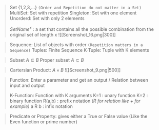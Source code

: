 >Set {1,2,3,...} `(Order and Repetition do not matter in a Set)`
MultiSet: Set with repetition
Singleton: Set with one element
Unorderd: Set with only 2 elements
>
> $SetName^x$ : a set that contains all the possible combination from the original set of length x
> ![[Screenshot_16.png|300]]

>Sequence: List of objects with order `(Repetition matters in a Sequence)`
>Tuples: Finite Sequence
>K-Tuple: Tuple with K elements

> Subset $A \subseteq B$
Proper subset $A \subset B$

> Cartersian Product: $A \times B$ 
> 	![[Screenshot_9.png|500]]

> Function: Enter a parameter and get an output / Relation between input and output
> 
> K-Function: Function with K arguments
>K=1 : unary function
>K=2 : binary function
>R(a,b) : prefix notation *(R for relation like + for example)*
>a R b : infix notation

> Predicate or Property: gives either a True or False value (Like the Even function or prime number)